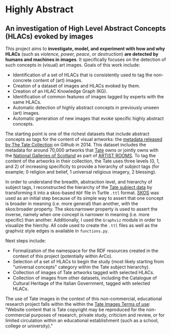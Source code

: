 Highly Abstract
===============

## An investigation of High Level Abstract Concepts (HLACs) evoked by images

This project aims to **investigate, model, and experiment with how and why HLACs** (such as *violence, power, peace*, or *destruction*) **are detected by humans and machines in images**. It specifically focuses on the detection of such concepts in (visual) art images. Goals of this work include:
* Identification of a set of HLACs that is consistently used to tag the non-concrete content of (art) images.
* Creation of a dataset of images and HLACs evoked by them.
* Creation of an HLAC Knowledge Graph (KG).
* Identification of common features of images tagged by experts with the same HLACs.
* Automatic detection of highly abstract concepts in previously unseen (art) images.
* Automatic generation of new images that evoke specific highly abstract concepts.

The starting point is one of the richest datasets that include abstract concepts as tags for the content of visual artworks: the [metadata released by The Tate Collection](https://github.com/tategallery/collection) on Github in 2014. This dataset includes the metadata for around 70,000 artworks that [Tate](http://www.tate.org.uk/) owns or jointly owns with the [National Galleries of Scotland](http://www.nationalgalleries.org) as part of [ARTIST ROOMS](http://www.tate.org.uk/artist-rooms). To tag the content of the artworks in their collection, the Tate uses three levels (0, 1, and 2) of increasing specificity to provide a hierarchy of subject tags (for example; 0 religion and belief, 1 universal religious imagery, 2 blessing). 

In order to understand the breadth, abstraction level, and hierarchy of subject tags, I reconstructed the hierarchy of the [Tate subject data](https://github.com/tategallery/collection/tree/master/processed/subjects) by transforming it into a skos-based `RDF` file in Turtle `.ttl` format. [SKOS](https://www.w3.org/TR/skos-primer/#sechierarchy) was used as an initial step because of its simple way to assert that one concept is broader in meaning (i.e. more general) than another, with the skos:broader property. The skos:narrower property is used to assert the inverse, namely when one concept is narrower in meaning (i.e. more specific) than another. Additionally, I used the `Graphviz` module in order to visualize the hierchy. All code used to create the `.ttl` files as well as the graphviz style edges is available in `functions.py`.

Next steps include:
* Formalization of the namespace for the RDF resources created in the context of this project (potentially within ArCo).
* Selection of a set of HLACs to begin the study (most likely starting from "universal concepts" category within the Tate subject hierarchy).
* Collection of images of Tate artworks tagged with selected HLACs.
* Collection of images from other datasets, including the Catalogue of Cultural Heritage of the Italian Government, tagged with selected HLACs.


The use of Tate images in the context of this non-commercial, educational research project falls within the within the [Tate Images Terms of use](https://www.tate.org.uk/about-us/policies-and-procedures/website-terms-use): "Website content that is Tate copyright may be reproduced for the non-commercial purposes of research, private study, criticism and review, or for limited circulation within an educational establishment (such as a school, college or university)."

